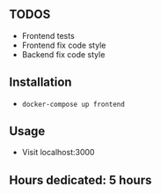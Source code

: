 ## TODOS
- Frontend tests
- Frontend fix code style
- Backend fix code style

## Installation
- `docker-compose up frontend`

## Usage
 - Visit localhost:3000
 
 
## Hours dedicated: 5 hours